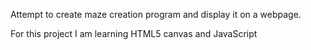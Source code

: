Attempt to create maze creation program and display it on a webpage.

For this project I am learning HTML5 canvas and JavaScript

